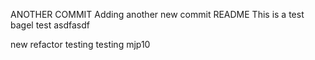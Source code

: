 ANOTHER COMMIT
Adding another new commit
README
This is a test
bagel test
asdfasdf


new refactor testing
testing
mjp10
